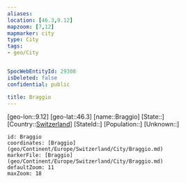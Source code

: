 ```yaml
---
aliases: 
location: [46.3,9.12]
mapzoom: [7,12] 
mapmarker: city 
type: City
tags:
- geo/City


SpocWebEntityId: 29308
isDeleted: false
confidential: public

title: Braggio
---
```

[geo-lon::9.12]
[geo-lat::46.3]
[name::Braggio]
[State::]
[Country::[Switzerland](geo/Continent/Europe/Switzerland.md)]
[StateId::]
[Population::]
[Unknown::]


```leaflet
id: Braggio
coordinates: [Braggio](geo/Continent/Europe/Switzerland/City/Braggio.md)
markerFile: [Braggio](geo/Continent/Europe/Switzerland/City/Braggio.md)
defaultZoom: 11 
maxZoom: 18
```


